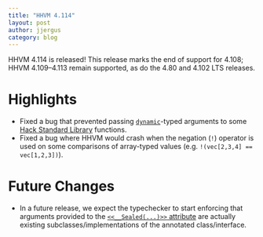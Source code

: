 ```yaml
---
title: "HHVM 4.114"
layout: post
author: jjergus
category: blog
---
```


HHVM 4.114 is released! This release marks the end of support for 4.108;
HHVM 4.109&ndash;4.113 remain supported, as do the 4.80 and 4.102 LTS releases.

# Highlights

- Fixed a bug that prevented passing
  [`dynamic`](https://docs.hhvm.com/hack/built-in-types/dynamic)-typed
  arguments to some
  [Hack Standard Library](https://docs.hhvm.com/hack/getting-started/the-standard-library)
  functions.
- Fixed a bug where HHVM would crash when the negation (`!`) operator is used
  on some comparisons of array-typed values
  (e.g. `!(vec[2,3,4] == vec[1,2,3])`).

# Future Changes

- In a future release, we expect the typechecker to start enforcing that
  arguments provided to the
  [`<<__Sealed(...)>>` attribute](https://docs.hhvm.com/hack/attributes/predefined-attributes#__sealed)
  are actually existing subclasses/implementations of the annotated
  class/interface.

